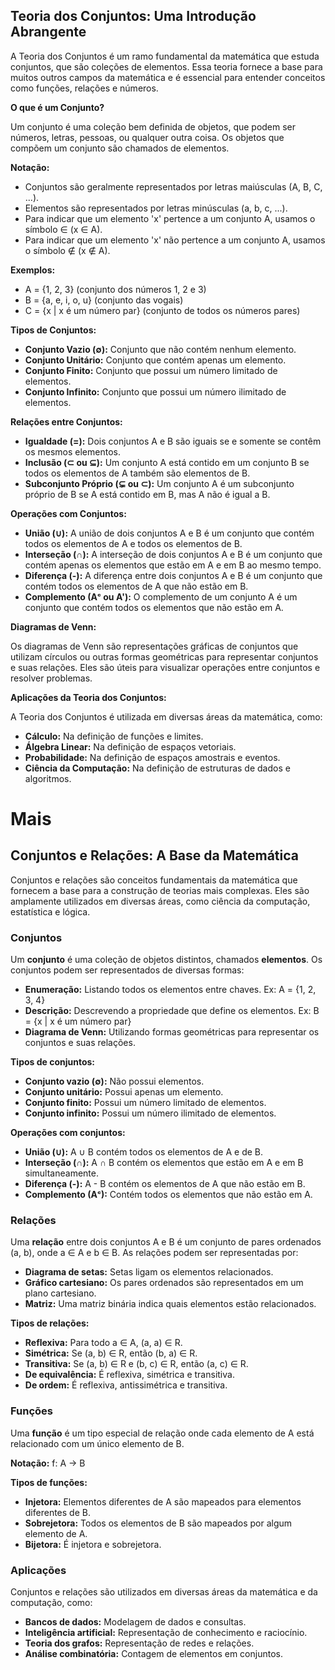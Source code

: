 ## Teoria dos Conjuntos: Uma Introdução Abrangente

A Teoria dos Conjuntos é um ramo fundamental da matemática que estuda conjuntos, que são coleções de elementos. Essa teoria fornece a base para muitos outros campos da matemática e é essencial para entender conceitos como funções, relações e números.

**O que é um Conjunto?**

Um conjunto é uma coleção bem definida de objetos, que podem ser números, letras, pessoas, ou qualquer outra coisa. Os objetos que compõem um conjunto são chamados de elementos.

**Notação:**

- Conjuntos são geralmente representados por letras maiúsculas (A, B, C, ...).
- Elementos são representados por letras minúsculas (a, b, c, ...).
- Para indicar que um elemento 'x' pertence a um conjunto A, usamos o símbolo ∈ (x ∈ A).
- Para indicar que um elemento 'x' não pertence a um conjunto A, usamos o símbolo ∉ (x ∉ A).

**Exemplos:**

- A = {1, 2, 3} (conjunto dos números 1, 2 e 3)
- B = {a, e, i, o, u} (conjunto das vogais)
- C = {x | x é um número par} (conjunto de todos os números pares)

**Tipos de Conjuntos:**

- **Conjunto Vazio (∅):** Conjunto que não contém nenhum elemento.
- **Conjunto Unitário:** Conjunto que contém apenas um elemento.
- **Conjunto Finito:** Conjunto que possui um número limitado de elementos.
- **Conjunto Infinito:** Conjunto que possui um número ilimitado de elementos.

**Relações entre Conjuntos:**

- **Igualdade (=):** Dois conjuntos A e B são iguais se e somente se contêm os mesmos elementos.
- **Inclusão (⊂ ou ⊆):** Um conjunto A está contido em um conjunto B se todos os elementos de A também são elementos de B.
- **Subconjunto Próprio (⊊ ou ⊂):** Um conjunto A é um subconjunto próprio de B se A está contido em B, mas A não é igual a B.

**Operações com Conjuntos:**

- **União (∪):** A união de dois conjuntos A e B é um conjunto que contém todos os elementos de A e todos os elementos de B.
- **Interseção (∩):** A interseção de dois conjuntos A e B é um conjunto que contém apenas os elementos que estão em A e em B ao mesmo tempo.
- **Diferença (-):** A diferença entre dois conjuntos A e B é um conjunto que contém todos os elementos de A que não estão em B.
- **Complemento (Aᶜ ou A'):** O complemento de um conjunto A é um conjunto que contém todos os elementos que não estão em A.

**Diagramas de Venn:**

Os diagramas de Venn são representações gráficas de conjuntos que utilizam círculos ou outras formas geométricas para representar conjuntos e suas relações. Eles são úteis para visualizar operações entre conjuntos e resolver problemas.

**Aplicações da Teoria dos Conjuntos:**

A Teoria dos Conjuntos é utilizada em diversas áreas da matemática, como:

- **Cálculo:** Na definição de funções e limites.
- **Álgebra Linear:** Na definição de espaços vetoriais.
- **Probabilidade:** Na definição de espaços amostrais e eventos.
- **Ciência da Computação:** Na definição de estruturas de dados e algoritmos.

# Mais

## Conjuntos e Relações: A Base da Matemática

Conjuntos e relações são conceitos fundamentais da matemática que fornecem a base para a construção de teorias mais complexas. Eles são amplamente utilizados em diversas áreas, como ciência da computação, estatística e lógica.

### Conjuntos

Um **conjunto** é uma coleção de objetos distintos, chamados **elementos**. Os conjuntos podem ser representados de diversas formas:

- **Enumeração:** Listando todos os elementos entre chaves. Ex: A = {1, 2, 3, 4}
- **Descrição:** Descrevendo a propriedade que define os elementos. Ex: B = {x | x é um número par}
- **Diagrama de Venn:** Utilizando formas geométricas para representar os conjuntos e suas relações.

**Tipos de conjuntos:**

- **Conjunto vazio (∅):** Não possui elementos.
- **Conjunto unitário:** Possui apenas um elemento.
- **Conjunto finito:** Possui um número limitado de elementos.
- **Conjunto infinito:** Possui um número ilimitado de elementos.

**Operações com conjuntos:**

- **União (∪):** A ∪ B contém todos os elementos de A e de B.
- **Interseção (∩):** A ∩ B contém os elementos que estão em A e em B simultaneamente.
- **Diferença (-):** A - B contém os elementos de A que não estão em B.
- **Complemento (Aᶜ):** Contém todos os elementos que não estão em A.

### Relações

Uma **relação** entre dois conjuntos A e B é um conjunto de pares ordenados (a, b), onde a ∈ A e b ∈ B. As relações podem ser representadas por:

- **Diagrama de setas:** Setas ligam os elementos relacionados.
- **Gráfico cartesiano:** Os pares ordenados são representados em um plano cartesiano.
- **Matriz:** Uma matriz binária indica quais elementos estão relacionados.

**Tipos de relações:**

- **Reflexiva:** Para todo a ∈ A, (a, a) ∈ R.
- **Simétrica:** Se (a, b) ∈ R, então (b, a) ∈ R.
- **Transitiva:** Se (a, b) ∈ R e (b, c) ∈ R, então (a, c) ∈ R.
- **De equivalência:** É reflexiva, simétrica e transitiva.
- **De ordem:** É reflexiva, antissimétrica e transitiva.

### Funções

Uma **função** é um tipo especial de relação onde cada elemento de A está relacionado com um único elemento de B.

**Notação:** f: A → B

**Tipos de funções:**

- **Injetora:** Elementos diferentes de A são mapeados para elementos diferentes de B.
- **Sobrejetora:** Todos os elementos de B são mapeados por algum elemento de A.
- **Bijetora:** É injetora e sobrejetora.

### Aplicações

Conjuntos e relações são utilizados em diversas áreas da matemática e da computação, como:

- **Bancos de dados:** Modelagem de dados e consultas.
- **Inteligência artificial:** Representação de conhecimento e raciocínio.
- **Teoria dos grafos:** Representação de redes e relações.
- **Análise combinatória:** Contagem de elementos em conjuntos.
